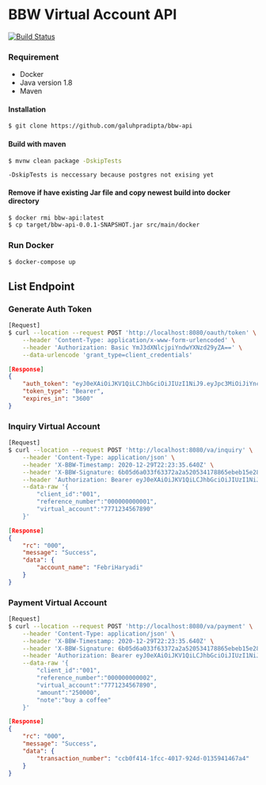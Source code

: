# BBW Virtual Account API

[![Build Status](https://travis-ci.org/joemccann/dillinger.svg?branch=master)](https://travis-ci.org/joemccann/dillinger)

### Requirement

 - Docker
 - Java version 1.8
 - Maven

#### Installation

```sh
$ git clone https://github.com/galuhpradipta/bbw-api
```
#### Build with maven

```sh
$ mvnw clean package -DskipTests
```
`-DskipTests is neccessary because postgres not exising yet`

#### Remove if have existing Jar file and copy newest build into docker directory

```sh
$ docker rmi bbw-api:latest
$ cp target/bbw-api-0.0.1-SNAPSHOT.jar src/main/docker
```

### Run Docker 

```sh
$ docker-compose up
```

## List Endpoint

###  Generate Auth Token
```sh
[Request]
$ curl --location --request POST 'http://localhost:8080/oauth/token' \
    --header 'Content-Type: application/x-www-form-urlencoded' \
    --header 'Authorization: Basic YmJ3dXNlcjpiYndwYXNzd29yZA==' \
    --data-urlencode 'grant_type=client_credentials'
```

```json
[Response]
{
    "auth_token": "eyJ0eXAiOiJKV1QiLCJhbGciOiJIUzI1NiJ9.eyJpc3MiOiJiYnciLCJleHAiOjE2MDkyOTAwOTd9.i3mR2F88Th_2C-v4LoYIf40iFebvm2bwV0c7zZd4O6o",
    "token_type": "Bearer",
    "expires_in": "3600"
}
```


###  Inquiry Virtual Account
```sh
[Request]
$ curl --location --request POST 'http://localhost:8080/va/inquiry' \
    --header 'Content-Type: application/json' \
    --header 'X-BBW-Timestamp: 2020-12-29T22:23:35.640Z' \
    --header 'X-BBW-Signature: 6b05d6a033f63372a2a520534178865ebeb15e28026d871d44360f5f913b0866' \
    --header 'Authorization: Bearer eyJ0eXAiOiJKV1QiLCJhbGciOiJIUzI1NiJ9.eyJpc3MiOiJiYnciLCJleHAiOjE2MDkyOTAwOTd9.i3mR2F88Th_2C-v4LoYIf40iFebvm2bwV0c7zZd4O6o' \
    --data-raw '{
        "client_id":"001",
    	"reference_number":"000000000001",
    	"virtual_account":"7771234567890"
    }'
```
```json
[Response]
{
    "rc": "000",
    "message": "Success",
    "data": {
        "account_name": "FebriHaryadi"
    }
}
```

###  Payment Virtual Account
```sh
[Request]
$ curl --location --request POST 'http://localhost:8080/va/payment' \
    --header 'Content-Type: application/json' \
    --header 'X-BBW-Timestamp: 2020-12-29T22:23:35.640Z' \
    --header 'X-BBW-Signature: 6b05d6a033f63372a2a520534178865ebeb15e28026d871d44360f5f913b0866' \
    --header 'Authorization: Bearer eyJ0eXAiOiJKV1QiLCJhbGciOiJIUzI1NiJ9.eyJpc3MiOiJiYnciLCJleHAiOjE2MDkyODU4NTh9.Jal5T2zyQk3-A7t17FoiEgX4hfB4KwSduYEBLFJK31I' \
    --data-raw '{
        "client_id":"001",
    	"reference_number":"000000000002",
    	"virtual_account":"7771234567890",
    	"amount":"250000",
    	"note":"buy a coffee"
    }'
```
```json
[Response]
{
    "rc": "000",
    "message": "Success",
    "data": {
        "transaction_number": "ccb0f414-1fcc-4017-924d-0135941467a4"
    }
}
```




